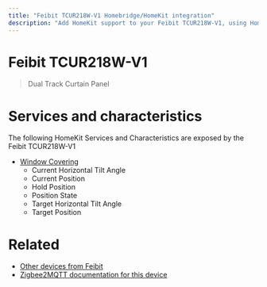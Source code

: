 ```yaml
---
title: "Feibit TCUR218W-V1 Homebridge/HomeKit integration"
description: "Add HomeKit support to your Feibit TCUR218W-V1, using Homebridge, Zigbee2MQTT and homebridge-z2m."
---
```

<!---
This file has been GENERATED using src/docgen/docgen.ts
DO NOT EDIT THIS FILE MANUALLY!
-->
# Feibit TCUR218W-V1
> Dual Track Curtain Panel


# Services and characteristics
The following HomeKit Services and Characteristics are exposed by
the Feibit TCUR218W-V1

* [Window Covering](../../cover.md)
  * Current Horizontal Tilt Angle
  * Current Position
  * Hold Position
  * Position State
  * Target Horizontal Tilt Angle
  * Target Position


# Related
* [Other devices from Feibit](../index.md#feibit)
* [Zigbee2MQTT documentation for this device](https://www.zigbee2mqtt.io/devices/TCUR218W-V1.html)